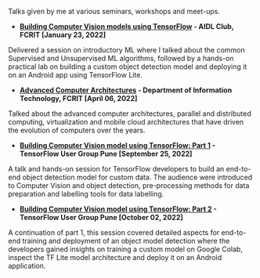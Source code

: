 Talks given by me at various seminars, workshops and meet-ups.

- **[Building Computer Vision models using TensorFlow](https://github.com/NSTiwari/CommunityTalks/blob/main/Building%20Computer%20Visions%20models%20using%20TensorFlow.pdf) - AIDL Club, FCRIT [January 23, 2022]**

Delivered a session on introductory ML where I talked about the common Supervised and Unsupervised ML algorithms, followed by a hands-on practical lab on building a custom object detection model and deploying it on an Android app using TensorFlow Lite.

- **[Advanced Computer Architectures](https://github.com/NSTiwari/CommunityTalks/blob/main/Advanced%20Computer%20Architectures.pdf) - Department of Information Technology, FCRIT [April 06, 2022]**

Talked about the advanced computer architectures, parallel and distributed computing, virtualization and mobile cloud architectures that have driven the evolution of computers over the years.

- **[Building Computer Vision model using TensorFlow: Part 1](https://www.meetup.com/en-AU/tensorflow-user-group-pune/events/288577307/) - TensorFlow User Group Pune [September 25, 2022]**

A talk and hands-on session for TensorFlow developers to build an end-to-end object detection model for custom data. The audience were introduced to Computer Vision and object detection, pre-processing methods for data preparation and labelling tools for data labelling.

- **[Building Computer Vision model using TensorFlow: Part 2](https://www.meetup.com/tensorflow-user-group-pune/events/288577357/) - TensorFlow User Group Pune [October 02, 2022]**

A continuation of part 1, this session covered detailed aspects for end-to-end training and deployment of an object model detection where the developers gained insights on training a custom model on Google Colab, inspect the TF Lite model architecture and deploy it on an Android application.
